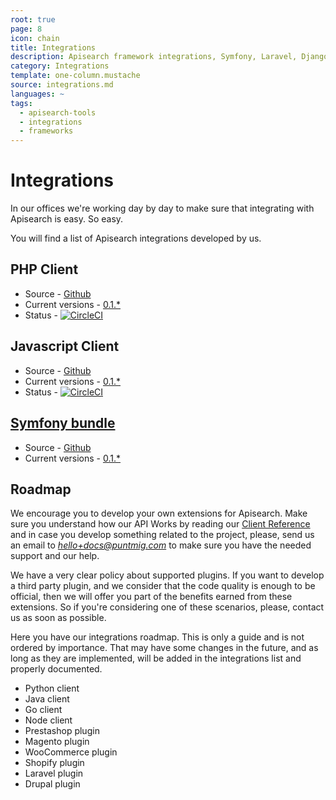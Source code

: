 ```yaml
---
root: true
page: 8
icon: chain
title: Integrations
description: Apisearch framework integrations, Symfony, Laravel, Django, etc.
category: Integrations
template: one-column.mustache
source: integrations.md
languages: ~
tags:
  - apisearch-tools
  - integrations
  - frameworks
---
```


# Integrations

In our offices we're working day by day to make sure that integrating with
Apisearch is easy. So easy.

You will find a list of Apisearch integrations developed by us.

## PHP Client
- Source - [Github](https://github.com/apisearch-io/php-client)
- Current versions - [0.1.*](https://github.com/apisearch-io/php-client/releases)
- Status - [![CircleCI](https://circleci.com/gh/apisearch-io/php-client/tree/master.svg?style=svg)](https://circleci.com/gh/apisearch-io/php-client/tree/master)

## Javascript Client
- Source - [Github](https://github.com/apisearch-io/javascript-client)
- Current versions - [0.1.*](https://github.com/apisearch-io/javascript-client/releases)
- Status - [![CircleCI](https://circleci.com/gh/apisearch-io/javascript-client/tree/master.svg?style=svg)](https://circleci.com/gh/apisearch-io/javascript-client/tree/master)
    
## [Symfony bundle](integrations/symfony-bundle.html)
- Source - [Github](https://github.com/apisearch-io/apisearch-bundle)
- Current versions - [0.1.*](https://github.com/apisearch-io/apisearch-bundle/releases)
    
## Roadmap

We encourage you to develop your own extensions for Apisearch. Make sure you
understand how our API Works by reading our 
[Client Reference](client-reference.html) and in case you develop something 
related to the project, please, send us an email to *hello+docs@puntmig.com* to 
make sure you have the needed support and our help.

We have a very clear policy about supported plugins. If you want to develop a
third party plugin, and we consider that the code quality is enough to be
official, then we will offer you part of the benefits earned from these
extensions. So if you're considering one of these scenarios, please, contact us
as soon as possible.

Here you have our integrations roadmap. This is only a guide and is not ordered
by importance. That may have some changes in the future, and as long as they are
implemented, will be added in the integrations list and properly documented.

- Python client
- Java client
- Go client
- Node client
- Prestashop plugin
- Magento plugin
- WooCommerce plugin
- Shopify plugin
- Laravel plugin
- Drupal plugin